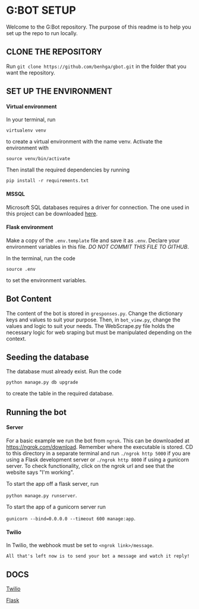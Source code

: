 
# **G:BOT SETUP**

Welcome to the G:Bot repository. The purpose of this readme is to help you set up the repo 
to run locally.


## CLONE THE REPOSITORY

Run `git clone https://github.com/benhga/gbot.git` in the folder that you want the repository.

## SET UP THE ENVIRONMENT

#### Virtual environment
In your terminal, run

`virtualenv venv`

to create a virtual environment with the name venv. 
Activate the environment with

`source venv/bin/activate`

Then install the required dependencies by running

`pip install -r requirements.txt`

#### MSSQL

Microsoft SQL databases requires a driver for connection. The one used in this project 
can be downloaded [here](https://www.microsoft.com/en-us/download/details.aspx?id=56567).

#### Flask environment

Make a copy of the `.env.template` file and save it as `.env`. Declare your environment variables in this file. _DO NOT COMMIT THIS FILE TO GITHUB_.

In the terminal, run the code 

`source .env` 

to set the environment variables.

## Bot Content

The content of the bot is stored in `gresponses.py`.
Change the dictionary keys and values to suit your purpose.
Then, in `bot_view.py`, change the values and logic to suit your needs.
The WebScrape.py file holds the necessary logic for web sraping but must be manipulated depending on the context.

## Seeding the database

The database must already exist. Run the code 

`python manage.py db upgrade`

to create the table in the required database.
## Running the bot

#### Server

For a basic example we run the bot from `ngrok`.
This can be downloaded at https://ngrok.com/download. Remember where the executable is stored.
CD to this directory in a separate terminal and run `./ngrok http 5000` if you are using a Flask development server or 
`./ngrok http 8000` if using a gunicorn server. 
To check functionality, click on the ngrok url and see that the website says "I'm working".

To start the app off a flask server, run 

`python manage.py runserver`.

To start the app of a gunicorn server run

`gunicorn --bind=0.0.0.0 --timeout 600 manage:app`.

#### Twilio

In Twilio, the webhook must be set to `<ngrok link>/message`.


~~~~
All that's left now is to send your bot a message and watch it reply!
~~~~
## DOCS
[Twilio](https://www.twilio.com/docs)

[Flask](https://flask.palletsprojects.com/en/1.1.x/)

